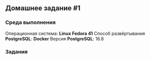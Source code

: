 ## Домашнее задание #1
### Среда выполнения
Операционная система: **Linux Fedora 41**
Способ развёртывания **PostgreSQL**: **Docker**
Версия **PostgreSQL**: 16.8

### Задания

